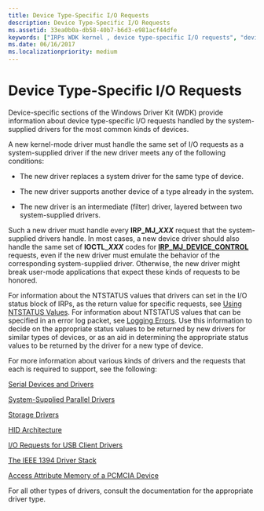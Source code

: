 ```yaml
---
title: Device Type-Specific I/O Requests
description: Device Type-Specific I/O Requests
ms.assetid: 33ea0b0a-db58-40b7-b6d3-e981acf44dfe
keywords: ["IRPs WDK kernel , device type-specific I/O requests", "device type-specific I/O requests WDK kernel"]
ms.date: 06/16/2017
ms.localizationpriority: medium
---
```


# Device Type-Specific I/O Requests





Device-specific sections of the Windows Driver Kit (WDK) provide information about device type-specific I/O requests handled by the system-supplied drivers for the most common kinds of devices.

A new kernel-mode driver must handle the same set of I/O requests as a system-supplied driver if the new driver meets any of the following conditions:

-   The new driver replaces a system driver for the same type of device.

-   The new driver supports another device of a type already in the system.

-   The new driver is an intermediate (filter) driver, layered between two system-supplied drivers.

Such a new driver must handle every **IRP\_MJ\_*XXX*** request that the system-supplied drivers handle. In most cases, a new device driver should also handle the same set of **IOCTL\_*XXX*** codes for [**IRP\_MJ\_DEVICE\_CONTROL**](./irp-mj-device-control.md) requests, even if the new driver must emulate the behavior of the corresponding system-supplied driver. Otherwise, the new driver might break user-mode applications that expect these kinds of requests to be honored.

For information about the NTSTATUS values that drivers can set in the I/O status block of IRPs, as the return value for specific requests, see [Using NTSTATUS Values](using-ntstatus-values.md). For information about NTSTATUS values that can be specified in an error log packet, see [Logging Errors](logging-errors.md). Use this information to decide on the appropriate status values to be returned by new drivers for similar types of devices, or as an aid in determining the appropriate status values to be returned by the driver for a new type of device.

For more information about various kinds of drivers and the requests that each is required to support, see the following:

[Serial Devices and Drivers](/windows-hardware/drivers/serports/using-serial-sys-and-serenum-sys)

[System-Supplied Parallel Drivers](/windows-hardware/drivers/parports/system-supplied-parallel-drivers)

[Storage Drivers](../storage/storage-drivers.md)

[HID Architecture](../hid/hid-architecture.md)

[I/O Requests for USB Client Drivers](/windows-hardware/drivers/ddi/_usbref/#km-ioctl)

[The IEEE 1394 Driver Stack](../ieee/the-ieee-1394-driver-stack.md)

[Access Attribute Memory of a PCMCIA Device](../pcmcia/access-attribute-memory-of-a-pcmcia-device.md)

For all other types of drivers, consult the documentation for the appropriate driver type.

 

